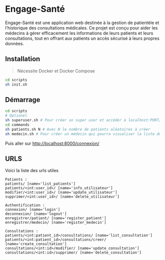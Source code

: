 # Engage-Santé

Engage-Santé est une application web destinée à la gestion de patientèle et l'historique des consultations médicales. Ce projet est conçu pour aider les médecins à gérer efficacement les informations de leurs patients et leurs consultations, tout en offrant aux patients un accès sécurisé à leurs propres données.

## Installation

> Nécessite Docker et Docker Compose

```bash
cd scripts
sh init.sh
```

## Démarrage

```bash
cd scripts
# Optionel
sh superuser.sh # Pour créer un super user et accéder à localhost:PORT/admin/
cd commands
sh patients.sh N # Avec N le nombre de patients aléatoires à créer
sh medecin.sh # Pour créer un médecin qui pourra visualiser la liste des patients et accéder aux consultations
```

Puis aller sur <http://localhost:8000/connexion/>

## URLS

Voici la liste des urls utiles

```text
Patients :
patients/ [name='list_patients']
patients/<int:user_id>/ [name='info_utilisateur']
modifier/<int:user_id>/ [name='update_utilisateur']
supprimer/<int:user_id>/ [name='delete_utilisateur']

Authentification :
connexion/ [name='login']
deconnexion/ [name='logout']
enregistrer/patient/ [name='register_patient']
enregistrer/medecin/ [name='register_medecin']

Consultations :
patients/<int:patient_id>/consultations/ [name='list_consultation']
patients/<int:patient_id>/consultations/creer/ [name='create_consultation']
consultations/<int:id>/modifier/ [name='update_consultation']
consultations/<int:id>/supprimer/ [name='delete_consultation']
```

